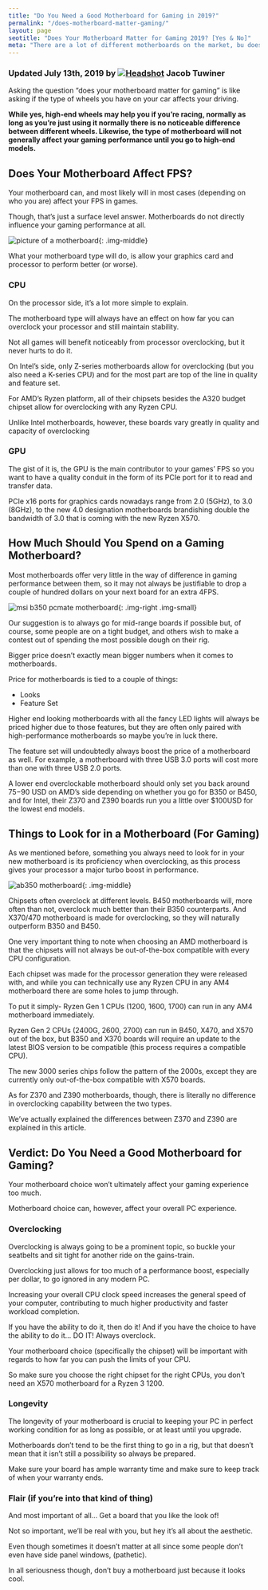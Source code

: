 ```yaml
---
title: "Do You Need a Good Motherboard for Gaming in 2019?" 
permalink: "/does-motherboard-matter-gaming/"
layout: page
seotitle: "Does Your Motherboard Matter for Gaming 2019? [Yes & No]" 
meta: "There are a lot of different motherboards on the market, bu does your motherboard matter for gaming?"
---
```

<h3 class="page-subtitle">
	Updated July 13th, 2019 by 
	<a href="/about/"><img data-src="/img/profile/close.jpg" class="circle lazyload" alt="Headshot"></a>
	Jacob Tuwiner
</h3>

Asking the question “does your motherboard matter for gaming” is like asking if the type of wheels you have on your car affects your driving. 

**While yes, high-end wheels may help you if you’re racing, normally as long as you’re just using it normally there is no noticeable difference between different wheels. Likewise, the type of motherboard will not generally affect your gaming performance until you go to high-end models.**

## Does Your Motherboard Affect FPS? 

Your motherboard can, and most likely will in most cases (depending on who you are) affect your FPS in games. 

Though, that’s just a surface level answer. Motherboards do not directly influence your gaming performance at all. 

![picture of a motherboard](/img/motherboard-affect-fps/motherboard-pic.jpg){: .img-middle}

What your motherboard type will do, is allow your graphics card and processor to perform better (or worse).

### CPU

On the processor side, it’s a lot more simple to explain. 

The motherboard type will always have an effect on how far you can overclock your processor and still maintain stability. 

Not all games will benefit noticeably from processor overclocking, but it never hurts to do it.

On Intel’s side, only Z-series motherboards allow for overclocking (but you also need a K-series CPU) and for the most part are top of the line in quality and feature set.

For AMD’s Ryzen platform, all of their chipsets besides the A320 budget chipset allow for overclocking with any Ryzen CPU. 

Unlike Intel motherboards, however, these boards vary greatly in quality and capacity of overclocking

### GPU

The gist of it is, the GPU is the main contributor to your games’ FPS so you want to have a quality conduit in the form of its PCIe port for it to read and transfer data.

PCIe x16 ports for graphics cards nowadays range from 2.0 (5GHz), to 3.0 (8GHz), to the new 4.0 designation motherboards brandishing double the bandwidth of 3.0 that is coming with the new Ryzen X570.

## How Much Should You Spend on a Gaming Motherboard? 

Most motherboards offer very little in the way of difference in gaming performance between them, so it may not always be justifiable to drop a couple of hundred dollars on your next board for an extra 4FPS.

![msi b350 pcmate motherboard](/img/mobo/msi-b350-pcmate.png){: .img-right .img-small}

Our suggestion is to always go for mid-range boards if possible but, of course, some people are on a tight budget, and others wish to make a contest out of spending the most possible dough on their rig. 

Bigger price doesn’t exactly mean bigger numbers when it comes to motherboards. 

Price for motherboards is tied to a couple of things:

* Looks
* Feature Set

Higher end looking motherboards with all the fancy LED lights will always be priced higher due to those features, but they are often only paired with high-performance motherboards so maybe you’re in luck there. 

The feature set will undoubtedly always boost the price of a motherboard as well. For example, a motherboard with three USB 3.0 ports will cost more than one with three USB 2.0 ports.

A lower end overclockable motherboard should only set you back around $75-$90 USD on AMD’s side depending on whether you go for B350 or B450, and for Intel, their Z370 and Z390 boards run you a little over $100USD for the lowest end models.

## Things to Look for in a Motherboard (For Gaming) 

As we mentioned before, something you always need to look for in your new motherboard is its proficiency when overclocking, as this process gives your processor a major turbo boost in performance.

![ab350 motherboard](/img/mobo/ab350m.jpg){: .img-middle}

Chipsets often overclock at different levels. B450 motherboards will, more often than not, overclock much better than their B350 counterparts. And X370/470 motherboard is made for overclocking, so they will naturally outperform B350 and B450.

One very important thing to note when choosing an AMD motherboard is that the chipsets will not always be out-of-the-box compatible with every CPU configuration. 

Each chipset was made for the processor generation they were released with, and while you can technically use any Ryzen CPU in any AM4 motherboard there are some holes to jump through.

To put it simply- Ryzen Gen 1 CPUs (1200, 1600, 1700) can run in any AM4 motherboard immediately. 

Ryzen Gen 2 CPUs (2400G, 2600, 2700) can run in B450, X470, and X570 out of the box, but B350 and X370 boards will require an update to the latest BIOS version to be compatible (this process requires a compatible CPU). 

The new 3000 series chips follow the pattern of the 2000s, except they are currently only out-of-the-box compatible with X570 boards.

As for Z370 and Z390 motherboards, though, there is literally no difference in overclocking capability between the two types. 

We’ve actually explained the differences between Z370 and Z390 are explained in this article. 

## Verdict: Do You Need a Good Motherboard for Gaming? 

Your motherboard choice won’t ultimately affect your gaming experience too much. 

Motherboard choice can, however, affect your overall PC experience.

### Overclocking

Overclocking is always going to be a prominent topic, so buckle your seatbelts and sit tight for another ride on the gains-train. 

Overclocking just allows for too much of a performance boost, especially per dollar, to go ignored in any modern PC. 

Increasing your overall CPU clock speed increases the general speed of your computer, contributing to much higher productivity and faster workload completion. 

If you have the ability to do it, then do it! And if you have the choice to have the ability to do it… DO IT! Always overclock.

Your motherboard choice (specifically the chipset) will be important with regards to how far you can push the limits of your CPU. 

So make sure you choose the right chipset for the right CPUs, you don’t need an X570 motherboard for a Ryzen 3 1200.

### Longevity

The longevity of your motherboard is crucial to keeping your PC in perfect working condition for as long as possible, or at least until you upgrade.

Motherboards don’t tend to be the first thing to go in a rig, but that doesn’t mean that it isn’t still a possibility so always be prepared. 

Make sure your board has ample warranty time and make sure to keep track of when your warranty ends.

### Flair (if you’re into that kind of thing)

And most important of all… Get a board that you like the look of!

Not so important, we’ll be real with you, but hey it’s all about the aesthetic. 

Even though sometimes it doesn’t matter at all since some people don’t even have side panel windows, (pathetic).

In all seriousness though, don’t buy a motherboard just because it looks cool.
